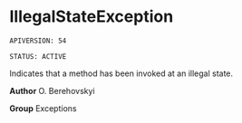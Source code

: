 # IllegalStateException

`APIVERSION: 54`

`STATUS: ACTIVE`

Indicates that a method has been invoked at an illegal state.


**Author** O. Berehovskyi


**Group** Exceptions

